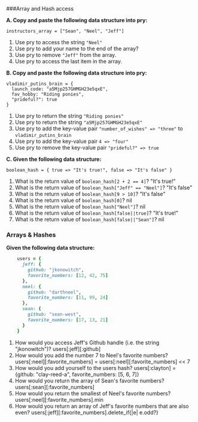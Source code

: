 ###Array and Hash access

**A. Copy and paste the following data structure into pry:**

`instructors_array = ["Sean", "Neel", "Jeff"]`

1. Use pry to access the string `"Neel"`
2. Use pry to add your name to the end of the array?
3. Use pry to remove `"Jeff"` from the array.
4. Use pry to access the last item in the array. 

**B. Copy and paste the following data structure into pry:**

```
vladimir_putins_brain = { 
  launch_code: "a5Mjp257GHMGH23e5qxE", 
  fav_hobby: "Riding ponies", 
  "prideful?": true 
}
```

1. Use pry to return the string `"Riding ponies"`
2. Use pry to return the string `"a5Mjp257GHMGH23e5qxE"`
3. Use pry to add the key-value pair `"number_of_wishes" => "three"` to `vladimir_putins_brain`
4. Use pry to add the key-value pair `4 => "four"`
5. Use pry to remove the key-value pair `"prideful?" => true`

**C. Given the following data structure:**

`boolean_hash = { true => "It's true!", false => "It's false" }`

1. What is the return value of `boolean_hash[2 + 2 == 4]`?
"It's true!"
2. What is the return value of `boolean_hash["Jeff" == "Neel"]`?
"It's false"
3. What is the return value of `boolean_hash[9 > 10]`?
"It's false"
4. What is the return value of `boolean_hash[0]`?
nil 
5. What is the return value of `boolean_hash["Neel"]`?
nil 
6. What is the return value of `boolean_hash[false||true]`?
"It's true!"
6. What is the return value of `boolean_hash[false||"Sean"]`?
nil 

### Arrays & Hashes
**Given the following data structure:**
```ruby
    users = {
      jeff: {
        github: "jkonowitch",
        favorite_numbers: [12, 42, 75]
      },
      neel: {
        github: "darthneel",
        favorite_numbers: [11, 99, 24]
      },
      sean: {
        github: "sean-west",
        favorite_numbers: [17, 13, 21]
      }
    }
```

1. How would you access Jeff's Github handle (i.e. the string "jkonowitch")?
users[:jeff][:github]
2. How would you add the number 7 to Neel's favorite numbers?
users[:neel][:favorite_numbers] = users[:neel][:favorite_numbers] << 7 
3. How would you add yourself to the users hash?
users[:clayton] = {github: "clay-reed-a", favorite_numbers: [5, 6, 7]}
4. How would you return the array of Sean's favorite numbers?
users[:sean][:favorite_numbers]
5. How would you return the smallest of Neel's favorite numbers?
users[:neel][:favorite_numbers].min
6. How would you return an array of Jeff's favorite numbers that are also even?
users[:jeff][:favorite_numbers].delete_if{|e| e.odd?}

